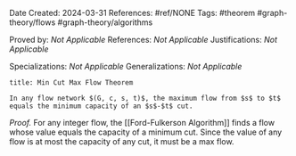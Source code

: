 Date Created: 2024-03-31
References: #ref/NONE
Tags: #theorem #graph-theory/flows #graph-theory/algorithms 

Proved by: <i>Not Applicable</i>
References: <i>Not Applicable</i>
Justifications: <i>Not Applicable</i>

Specializations: <i>Not Applicable</i>
Generalizations: <i>Not Applicable</i>

```ad-theorem
title: Min Cut Max Flow Theorem

In any flow network $(G, c, s, t)$, the maximum flow from $s$ to $t$ equals the minimum capacity of an $s$-$t$ cut.

```

<i>Proof.</i> For any integer flow, the [[Ford-Fulkerson Algorithm]] finds a flow whose value equals the capacity of a minimum cut. Since the value of any flow is at most the capacity of any cut, it must be a max flow.